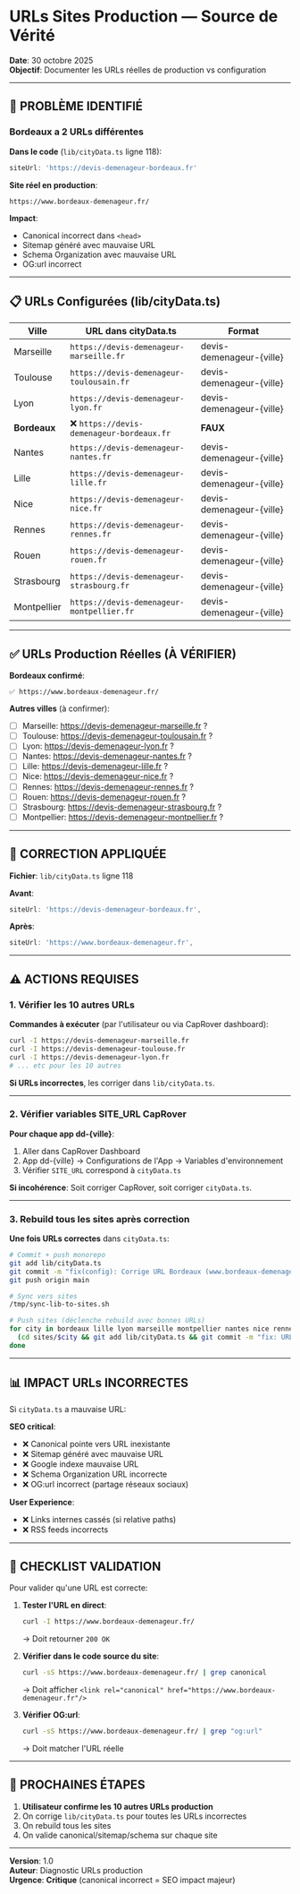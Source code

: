 # URLs Sites Production — Source de Vérité

**Date**: 30 octobre 2025  
**Objectif**: Documenter les URLs réelles de production vs configuration

---

## 🔴 PROBLÈME IDENTIFIÉ

### Bordeaux a 2 URLs différentes

**Dans le code** (`lib/cityData.ts` ligne 118):
```typescript
siteUrl: 'https://devis-demenageur-bordeaux.fr'
```

**Site réel en production**:
```
https://www.bordeaux-demenageur.fr/
```

**Impact**:
- Canonical incorrect dans `<head>`
- Sitemap généré avec mauvaise URL
- Schema Organization avec mauvaise URL
- OG:url incorrect

---

## 📋 URLs Configurées (lib/cityData.ts)

| Ville | URL dans cityData.ts | Format |
|-------|---------------------|---------|
| Marseille | `https://devis-demenageur-marseille.fr` | devis-demenageur-{ville} |
| Toulouse | `https://devis-demenageur-toulousain.fr` | devis-demenageur-{ville} |
| Lyon | `https://devis-demenageur-lyon.fr` | devis-demenageur-{ville} |
| **Bordeaux** | ❌ `https://devis-demenageur-bordeaux.fr` | **FAUX** |
| Nantes | `https://devis-demenageur-nantes.fr` | devis-demenageur-{ville} |
| Lille | `https://devis-demenageur-lille.fr` | devis-demenageur-{ville} |
| Nice | `https://devis-demenageur-nice.fr` | devis-demenageur-{ville} |
| Rennes | `https://devis-demenageur-rennes.fr` | devis-demenageur-{ville} |
| Rouen | `https://devis-demenageur-rouen.fr` | devis-demenageur-{ville} |
| Strasbourg | `https://devis-demenageur-strasbourg.fr` | devis-demenageur-{ville} |
| Montpellier | `https://devis-demenageur-montpellier.fr` | devis-demenageur-{ville} |

---

## ✅ URLs Production Réelles (À VÉRIFIER)

**Bordeaux confirmé**:
```
✅ https://www.bordeaux-demenageur.fr/
```

**Autres villes** (à confirmer):
- [ ] Marseille: https://devis-demenageur-marseille.fr ?
- [ ] Toulouse: https://devis-demenageur-toulousain.fr ?
- [ ] Lyon: https://devis-demenageur-lyon.fr ?
- [ ] Nantes: https://devis-demenageur-nantes.fr ?
- [ ] Lille: https://devis-demenageur-lille.fr ?
- [ ] Nice: https://devis-demenageur-nice.fr ?
- [ ] Rennes: https://devis-demenageur-rennes.fr ?
- [ ] Rouen: https://devis-demenageur-rouen.fr ?
- [ ] Strasbourg: https://devis-demenageur-strasbourg.fr ?
- [ ] Montpellier: https://devis-demenageur-montpellier.fr ?

---

## 🔧 CORRECTION APPLIQUÉE

**Fichier**: `lib/cityData.ts` ligne 118

**Avant**:
```typescript
siteUrl: 'https://devis-demenageur-bordeaux.fr',
```

**Après**:
```typescript
siteUrl: 'https://www.bordeaux-demenageur.fr',
```

---

## ⚠️ ACTIONS REQUISES

### 1. Vérifier les 10 autres URLs

**Commandes à exécuter** (par l'utilisateur ou via CapRover dashboard):

```bash
curl -I https://devis-demenageur-marseille.fr
curl -I https://devis-demenageur-toulouse.fr
curl -I https://devis-demenageur-lyon.fr
# ... etc pour les 10 autres
```

**Si URLs incorrectes**, les corriger dans `lib/cityData.ts`.

---

### 2. Vérifier variables SITE_URL CapRover

**Pour chaque app dd-{ville}**:
1. Aller dans CapRover Dashboard
2. App dd-{ville} → Configurations de l'App → Variables d'environnement
3. Vérifier `SITE_URL` correspond à `cityData.ts`

**Si incohérence**: Soit corriger CapRover, soit corriger `cityData.ts`.

---

### 3. Rebuild tous les sites après correction

**Une fois URLs correctes** dans `cityData.ts`:

```bash
# Commit + push monorepo
git add lib/cityData.ts
git commit -m "fix(config): Corrige URL Bordeaux (www.bordeaux-demenageur.fr)"
git push origin main

# Sync vers sites
/tmp/sync-lib-to-sites.sh

# Push sites (déclenche rebuild avec bonnes URLs)
for city in bordeaux lille lyon marseille montpellier nantes nice rennes rouen strasbourg toulouse; do
  (cd sites/$city && git add lib/cityData.ts && git commit -m "fix: URL production correcte" && git push origin main)
done
```

---

## 📊 IMPACT URLs INCORRECTES

Si `cityData.ts` a mauvaise URL:

**SEO critical**:
- ❌ Canonical pointe vers URL inexistante
- ❌ Sitemap généré avec mauvaise URL
- ❌ Google indexe mauvaise URL
- ❌ Schema Organization URL incorrecte
- ❌ OG:url incorrect (partage réseaux sociaux)

**User Experience**:
- ❌ Links internes cassés (si relative paths)
- ❌ RSS feeds incorrects

---

## 🎯 CHECKLIST VALIDATION

Pour valider qu'une URL est correcte:

1. **Tester l'URL en direct**:
   ```bash
   curl -I https://www.bordeaux-demenageur.fr/
   ```
   → Doit retourner `200 OK`

2. **Vérifier dans le code source du site**:
   ```bash
   curl -sS https://www.bordeaux-demenageur.fr/ | grep canonical
   ```
   → Doit afficher `<link rel="canonical" href="https://www.bordeaux-demenageur.fr"/>`

3. **Vérifier OG:url**:
   ```bash
   curl -sS https://www.bordeaux-demenageur.fr/ | grep "og:url"
   ```
   → Doit matcher l'URL réelle

---

## 📝 PROCHAINES ÉTAPES

1. **Utilisateur confirme les 10 autres URLs production**
2. On corrige `lib/cityData.ts` pour toutes les URLs incorrectes
3. On rebuild tous les sites
4. On valide canonical/sitemap/schema sur chaque site

---

**Version**: 1.0  
**Auteur**: Diagnostic URLs production  
**Urgence**: **Critique** (canonical incorrect = SEO impact majeur)

